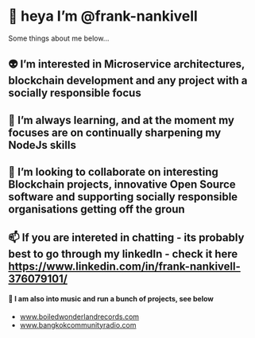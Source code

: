 # 🤙 heya I’m @frank-nankivell

Some things about me below...

## 👽 I’m interested in Microservice architectures, blockchain development and any project with a socially responsible focus
## 🌴 I’m always learning, and at the moment my focuses are on continually sharpening my NodeJs skills
## 💞️ I’m looking to collaborate on interesting Blockchain projects, innovative Open Source software and supporting socially responsible organisations getting off the groun
## 📫 If you are intereted in chatting - its probably best to go through my linkedIn - check it here https://www.linkedin.com/in/frank-nankivell-376079101/

#### 🎷 I am also into music and run a bunch of projects, see below

- www.boiledwonderlandrecords.com
- www.bangkokcommunityradio.com

<!---
frank-nankivell/frank-nankivell is a ✨ special ✨ repository because its `README.md` (this file) appears on your GitHub profile.
You can click the Preview link to take a look at your changes.
--->
